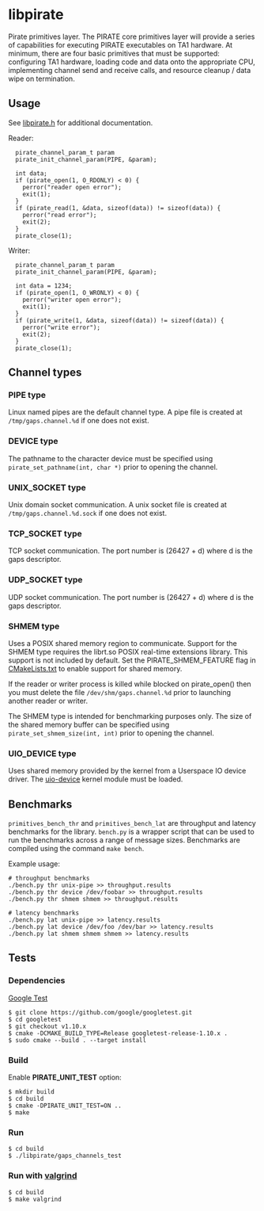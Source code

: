 # libpirate

Pirate primitives layer. The PIRATE core primitives layer
will provide a series of capabilities for executing PIRATE executables
on TA1 hardware. At minimum, there are four basic primitives that must
be supported: configuring TA1 hardware, loading code and data onto the
appropriate CPU, implementing channel send and receive calls, and resource
cleanup / data wipe on termination.

## Usage

See [libpirate.h](/libpirate/libpirate.h) for additional documentation.

Reader:

```
  pirate_channel_param_t param
  pirate_init_channel_param(PIPE, &param);

  int data;
  if (pirate_open(1, O_RDONLY) < 0) {
    perror("reader open error");
    exit(1);
  }
  if (pirate_read(1, &data, sizeof(data)) != sizeof(data)) {
    perror("read error");
    exit(2);
  }
  pirate_close(1);
```

Writer:

```
  pirate_channel_param_t param
  pirate_init_channel_param(PIPE, &param);

  int data = 1234;
  if (pirate_open(1, O_WRONLY) < 0) {
    perror("writer open error");
    exit(1);
  }
  if (pirate_write(1, &data, sizeof(data)) != sizeof(data)) {
    perror("write error");
    exit(2);
  }
  pirate_close(1);
```

## Channel types

### PIPE type

Linux named pipes are the default channel type. A pipe file is
created at `/tmp/gaps.channel.%d` if one does not exist.

### DEVICE type

The pathname to the character device must be specified using
`pirate_set_pathname(int, char *)` prior to opening the channel.

### UNIX_SOCKET type

Unix domain socket communication. A unix socket file is
created at `/tmp/gaps.channel.%d.sock` if one does not exist.

### TCP_SOCKET type

TCP socket communication. The port number is (26427 + d)
where d is the gaps descriptor.

### UDP_SOCKET type

UDP socket communication. The port number is (26427 + d)
where d is the gaps descriptor.

### SHMEM type

Uses a POSIX shared memory region to communicate. Support
for the SHMEM type requires the librt.so POSIX real-time extensions
library. This support is not included by default. Set
the PIRATE_SHMEM_FEATURE flag in [CMakeLists.txt](/libpirate/CMakeLists.txt)
to enable support for shared memory.

If the reader or writer process is killed while blocked
on pirate_open() then you must delete the file
`/dev/shm/gaps.channel.%d` prior to launching another reader or writer.

The SHMEM type is intended for benchmarking purposes only.
The size of the shared memory buffer can be specified using
`pirate_set_shmem_size(int, int)` prior to opening the channel.

### UIO_DEVICE type

Uses shared memory provided by the kernel from a Userspace IO
device driver. The [uio-device](/devices/uio-device/README.md) kernel module
must be loaded.

## Benchmarks

`primitives_bench_thr` and `primitives_bench_lat` are throughput
and latency benchmarks for the library. `bench.py` is a wrapper
script that can be used to run the benchmarks across a range
of message sizes. Benchmarks are compiled using the command
`make bench`.

Example usage:

```
# throughput benchmarks
./bench.py thr unix-pipe >> throughput.results
./bench.py thr device /dev/foobar >> throughput.results
./bench.py thr shmem shmem >> throughput.results

# latency benchmarks
./bench.py lat unix-pipe >> latency.results
./bench.py lat device /dev/foo /dev/bar >> latency.results
./bench.py lat shmem shmem shmem >> latency.results
```

## Tests

### Dependencies

[Google Test](https://github.com/google/googletest)

```
$ git clone https://github.com/google/googletest.git
$ cd googletest
$ git checkout v1.10.x
$ cmake -DCMAKE_BUILD_TYPE=Release googletest-release-1.10.x .
$ sudo cmake --build . --target install
```

### Build
Enable **PIRATE_UNIT_TEST** option:
```
$ mkdir build
$ cd build
$ cmake -DPIRATE_UNIT_TEST=ON ..
$ make
```

### Run
```
$ cd build
$ ./libpirate/gaps_channels_test
```

### Run with [valgrind](https://valgrind.org/)

```
$ cd build
$ make valgrind
```
